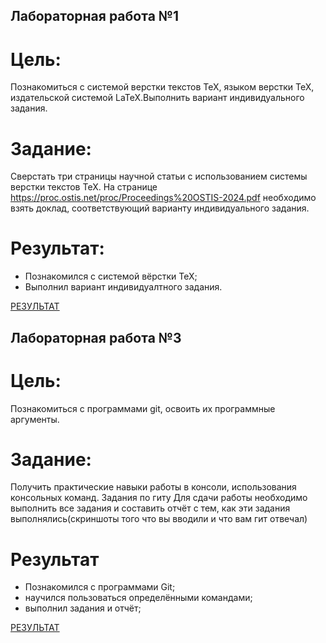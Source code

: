 
## Лабораторная работа №1

# Цель:

Познакомиться с системой верстки текстов TeX, языком верстки TeX, издательской системой LaTeX.Выполнить вариант индивидуального задания.

# Задание:

Сверстать три страницы научной статьи с использованием системы верстки текстов TeX.
На странице https://proc.ostis.net/proc/Proceedings%20OSTIS-2024.pdf необходимо взять доклад, соответствующий варианту индивидуального задания.

# Результат:

- Познакомился с системой вёрстки TeX;
- Выполнил вариант индивидуалтного задания.

[РЕЗУЛЬТАТ]()


## Лабораторная работа №3

# Цель:

Познакомиться с программами git, освоить их программные аргументы.

# Задание:

Получить практические навыки работы в консоли, использования консольных команд.
Задания по гиту
Для сдачи работы необходимо выполнить все задания и составить отчёт с тем, как эти задания выполнялись(скриншоты того что вы вводили и что вам гит отвечал)

# Результат

- Познакомился с программами Git;
- научился пользоваться определёнными командами;
- выполнил задания и отчёт;

[РЕЗУЛЬТАТ]()

